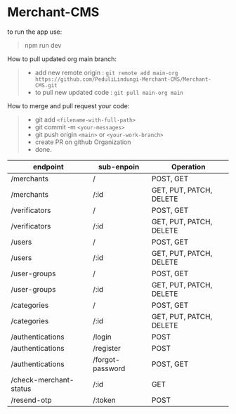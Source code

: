 # Merchant-CMS

to run the app use:
> npm run dev


How to pull updated org main branch:
> - add new remote origin : `git remote add main-org https://github.com/PeduliLindungi-Merchant-CMS/Merchant-CMS.git`
> - to pull new updated code : `git pull main-org main`

How to merge and pull request your code:

> - git add `<filename-with-full-path>`
> - git commit -m `<your-messages>`
> - git push origin `<main>` or `<your-work-branch>`
> - create PR on github Organization
> - done.

  
| endpoint                 | sub-enpoin         | Operation
| ------------------------ | ------------------ | --------------------------- |
| /merchants               | /                  | POST, GET                   |
| /merchants               | /:id               | GET, PUT, PATCH, DELETE     |
| /verificators            | /                  | POST, GET                   |
| /verificators            | /:id               | GET, PUT, PATCH, DELETE     |
| /users                   | /                  | POST, GET                   |
| /users                   | /:id               | GET, PUT, PATCH, DELETE     |
| /user-groups             | /                  | POST, GET                   |
| /user-groups             | /:id               | GET, PUT, PATCH, DELETE     |
| /categories              | /                  | POST, GET                   |
| /categories              | /:id               | GET, PUT, PATCH, DELETE     |
| /authentications         | /login             | POST                        |
| /authentications         | /register          | POST                        |
| /authentications         | /forgot-password   | POST, GET                   |
| /check-merchant-status   | /:id               | GET                         |
| /resend-otp              | /:token            | POST                        |